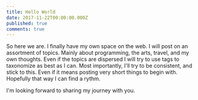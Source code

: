 ```yaml
---
title: Hello World
date: 2017-11-22T00:00:00.000Z
published: true
comments: true
---
```


So here we are. I finally have my own space on the web. I will post on an assortment of topics. Mainly about programming, the arts, travel, and my own thoughts. Even if the topics are dispersed I will try to use tags to taxonomize as best as I can. Most importantly, I'll try to be consistent, and stick to this. Even if it means posting very short things to begin with. Hopefully that way I can find a rythm.

I'm looking forward to sharing my journey with you.
